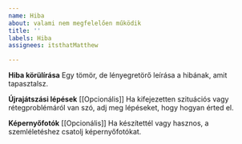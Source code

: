```yaml
---
name: Hiba
about: valami nem megfelelően működik
title: ''
labels: Hiba
assignees: itsthatMatthew

---
```


**Hiba körülírása**
Egy tömör, de lényegretörő leírása a hibának, amit tapasztalsz.

**Újrajátszási lépések**
[[Opcionális]] Ha kifejezetten szituációs vagy rétegproblémáról van szó, adj meg lépéseket, hogy hogyan érted el.

**Képernyőfotók**
[[Opcionális]] Ha készítettél vagy hasznos, a szemléletéshez csatolj képernyőfotókat.
